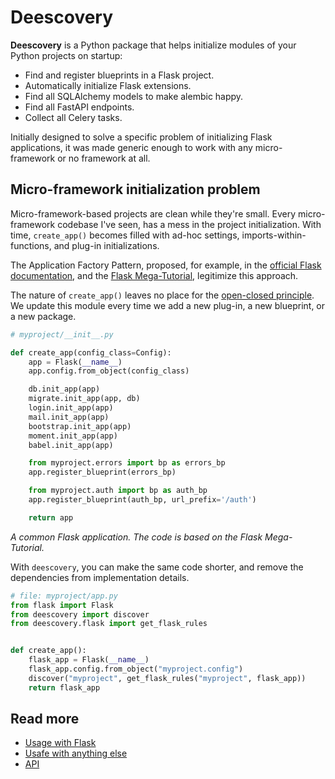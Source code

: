 <!--intro-start-->
# Deescovery

**Deescovery** is a Python package that helps initialize modules of your Python projects on startup:

- Find and register blueprints in a Flask project.
- Automatically initialize Flask extensions.
- Find all SQLAlchemy models to make alembic happy.
- Find all FastAPI endpoints.
- Collect all Celery tasks.

Initially designed to solve a specific problem of initializing Flask applications, it was made generic enough to work with any micro-framework or no framework at all.

## Micro-framework initialization problem

Micro-framework-based projects are clean while they're small. Every micro-framework codebase I've seen, has a mess in the project initialization. With time, `create_app()` becomes filled with ad-hoc settings, imports-within-functions, and plug-in initializations.

The Application Factory Pattern, proposed, for example, in the [official Flask documentation](https://flask.palletsprojects.com/en/2.0.x/patterns/appfactories/), and the [Flask Mega-Tutorial](https://blog.miguelgrinberg.com/post/the-flask-mega-tutorial-part-xv-a-better-application-structure), legitimize this approach.

The nature of `create_app()` leaves no place for the [open-closed principle](https://blog.cleancoder.com/uncle-bob/2014/05/12/TheOpenClosedPrinciple.html). We update this module every time we add a new plug-in, a new blueprint, or a new package.

```python
# myproject/__init__.py

def create_app(config_class=Config):
    app = Flask(__name__)
    app.config.from_object(config_class)

    db.init_app(app)
    migrate.init_app(app, db)
    login.init_app(app)
    mail.init_app(app)
    bootstrap.init_app(app)
    moment.init_app(app)
    babel.init_app(app)

    from myproject.errors import bp as errors_bp
    app.register_blueprint(errors_bp)

    from myproject.auth import bp as auth_bp
    app.register_blueprint(auth_bp, url_prefix='/auth')

    return app
```

_A common Flask application. The code is based on the Flask Mega-Tutorial._

With `deescovery`, you can make the same code shorter, and remove the dependencies from implementation details.

```python
# file: myproject/app.py
from flask import Flask
from deescovery import discover
from deescovery.flask import get_flask_rules


def create_app():
    flask_app = Flask(__name__)
    flask_app.config.from_object("myproject.config")
    discover("myproject", get_flask_rules("myproject", flask_app))
    return flask_app
```


<!--intro-end-->

## Read more

- [Usage with Flask](https://imankulov.github.io/deescovery/flask/)
- [Usafe with anything else](https://imankulov.github.io/deescovery/anything_else/)
- [API](https://imankulov.github.io/deescovery/api/)
